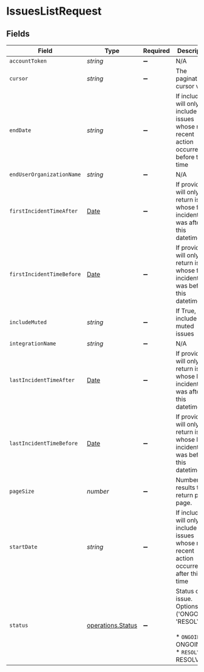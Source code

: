# IssuesListRequest


## Fields

| Field                                                                                                | Type                                                                                                 | Required                                                                                             | Description                                                                                          |
| ---------------------------------------------------------------------------------------------------- | ---------------------------------------------------------------------------------------------------- | ---------------------------------------------------------------------------------------------------- | ---------------------------------------------------------------------------------------------------- |
| `accountToken`                                                                                       | *string*                                                                                             | :heavy_minus_sign:                                                                                   | N/A                                                                                                  |
| `cursor`                                                                                             | *string*                                                                                             | :heavy_minus_sign:                                                                                   | The pagination cursor value.                                                                         |
| `endDate`                                                                                            | *string*                                                                                             | :heavy_minus_sign:                                                                                   | If included, will only include issues whose most recent action occurred before this time             |
| `endUserOrganizationName`                                                                            | *string*                                                                                             | :heavy_minus_sign:                                                                                   | N/A                                                                                                  |
| `firstIncidentTimeAfter`                                                                             | [Date](https://developer.mozilla.org/en-US/docs/Web/JavaScript/Reference/Global_Objects/Date)        | :heavy_minus_sign:                                                                                   | If provided, will only return issues whose first incident time was after this datetime.              |
| `firstIncidentTimeBefore`                                                                            | [Date](https://developer.mozilla.org/en-US/docs/Web/JavaScript/Reference/Global_Objects/Date)        | :heavy_minus_sign:                                                                                   | If provided, will only return issues whose first incident time was before this datetime.             |
| `includeMuted`                                                                                       | *string*                                                                                             | :heavy_minus_sign:                                                                                   | If True, will include muted issues                                                                   |
| `integrationName`                                                                                    | *string*                                                                                             | :heavy_minus_sign:                                                                                   | N/A                                                                                                  |
| `lastIncidentTimeAfter`                                                                              | [Date](https://developer.mozilla.org/en-US/docs/Web/JavaScript/Reference/Global_Objects/Date)        | :heavy_minus_sign:                                                                                   | If provided, will only return issues whose last incident time was after this datetime.               |
| `lastIncidentTimeBefore`                                                                             | [Date](https://developer.mozilla.org/en-US/docs/Web/JavaScript/Reference/Global_Objects/Date)        | :heavy_minus_sign:                                                                                   | If provided, will only return issues whose last incident time was before this datetime.              |
| `pageSize`                                                                                           | *number*                                                                                             | :heavy_minus_sign:                                                                                   | Number of results to return per page.                                                                |
| `startDate`                                                                                          | *string*                                                                                             | :heavy_minus_sign:                                                                                   | If included, will only include issues whose most recent action occurred after this time              |
| `status`                                                                                             | [operations.Status](../../../sdk/models/operations/status.md)                                        | :heavy_minus_sign:                                                                                   | Status of the issue. Options: ('ONGOING', 'RESOLVED')<br/><br/>* `ONGOING` - ONGOING<br/>* `RESOLVED` - RESOLVED |